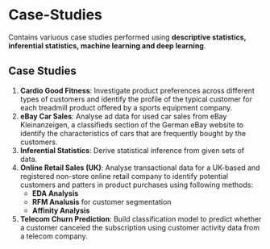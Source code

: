 # Case-Studies

Contains variuous case studies performed using **descriptive statistics, inferential statistics, machine learning and deep learning**.

## Case Studies
1. **Cardio Good Fitness**: Investigate product preferences across different types of customers and identify the profile of the typical customer for each treadmill product offered by a sports equipment company.
2. **eBay Car Sales**:  Analyse ad data for used car sales from eBay Kleinanzeigen, a classifieds section of the German eBay website to identify the characteristics of cars that are frequently bought by the customers.
3. **Inferential Statistics**: Derive statistical inference from given sets of data.
4. **Online Retail Sales (UK)**: Analyse transactional data for a UK-based and registered non-store online retail company to identify potential customers and patters in product purchases using following methods:
    - **EDA Analysis**
    - **RFM Analusis** for customer segmentation
    - **Affinity Analysis**
5. **Telecom Churn Prediction**: Build classification model to predict whether a customer canceled the subscription using customer activity data from a telecom company.
